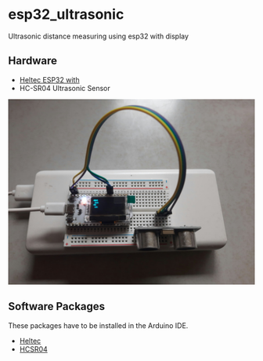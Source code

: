 # esp32_ultrasonic

Ultrasonic distance measuring using esp32 with display

## Hardware

* [Heltec ESP32 with ](https://heltec.org/project/wifi-kit-32/)
* HC-SR04 Ultrasonic Sensor

![](image.jpg)

## Software Packages

These packages have to be installed in the Arduino IDE.

* [Heltec](https://github.com/HelTecAutomation/Heltec_ESP32)
* [HCSR04](https://github.com/d03n3rfr1tz3/HC-SR04)
